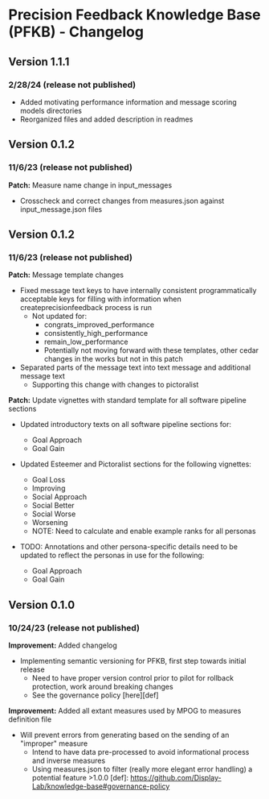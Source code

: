 # Precision Feedback Knowledge Base (PFKB) - Changelog
## Version 1.1.1
### 2/28/24 (release not published)
 - Added motivating performance information and message scoring models directories
 - Reorganized files and added description in readmes





## Version 0.1.2
### 11/6/23 (release not published)
**Patch:** Measure name change in input_messages
- Crosscheck and correct changes from measures.json against input_message.json files

## Version 0.1.2
### 11/6/23 (release not published)
**Patch:** Message template changes
- Fixed message text keys to have internally consistent programmatically acceptable keys for filling with information when createprecisionfeedback process is run
    - Not updated for:
        - congrats_improved_performance 
        - consistently_high_performance
        - remain_low_performance
        - Potentially not moving forward with these templates, other cedar changes in the works but not in this patch
- Separated parts of the message text into text message and additional message text
    - Supporting this change with changes to pictoralist

**Patch:** Update vignettes with standard template for all software pipeline sections
- Updated introductory texts on all software pipeline sections for:
    - Goal Approach
    - Goal Gain

- Updated Esteemer and Pictoralist sections for the following vignettes:  
    - Goal Loss
    - Improving
    - Social Approach
    - Social Better
    - Social Worse
    - Worsening
    - NOTE: Need to calculate and enable example ranks for all personas


- TODO: Annotations and other persona-specific details need to be updated to reflect the personas in use for the following:  
    - Goal Approach
    - Goal Gain

## Version 0.1.0
### 10/24/23 (release not published)
**Improvement:** Added changelog  
- Implementing semantic versioning for PFKB, first step towards initial release
    - Need to have proper version control prior to pilot for rollback protection, work around breaking changes
    - See the governance policy [here][def]

**Improvement:** Added all extant measures used by MPOG to measures definition file  
- Will prevent errors from generating based on the sending of an "improper" measure  
    - Intend to have data pre-processed to avoid informational process and inverse measures
    - Using measures.json to filter (really more elegant error handling) a potential feature >1.0.0 
[def]: https://github.com/Display-Lab/knowledge-base#governance-policy
